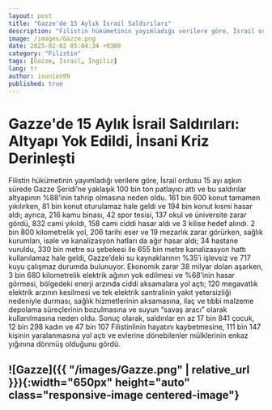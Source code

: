 ```yaml
---
layout: post
title: "Gazze'de 15 Aylık İsrail Saldırıları"
description: "Filistin hükümetinin yayımladığı verilere göre, İsrail ordusu 15 ayı aşkın sürede Gazze Şeridi’ne yaklaşık 100 bin ton patlayıcı attı ve altyapının %88’inin tahrip olmasına neden oldu."
image: /images/Gazze.png
date: 2025-02-02 05:04:34 +0300
category: "Filistin"
tags: [Gazze, İsrail, İngiliz]
lang: tr
author: isunion99
published: true
---
```


# **Gazze'de 15 Aylık İsrail Saldırıları: Altyapı Yok Edildi, İnsani Kriz Derinleşti**

Filistin hükümetinin yayımladığı verilere göre, İsrail ordusu 15 ayı aşkın sürede Gazze Şeridi’ne yaklaşık 100 bin ton patlayıcı attı ve bu saldırılar altyapının %88’inin tahrip olmasına neden oldu. 161 bin 600 konut tamamen yıkılırken, 81 bin konut oturulamaz hale geldi ve 194 bin konut kısmi hasar aldı; ayrıca, 216 kamu binası, 42 spor tesisi, 137 okul ve üniversite zarar gördü, 832 cami yıkıldı, 158 cami ciddi hasar aldı ve 3 kilise hedef alındı. 2 bin 800 kilometrelik yol, 206 tarihi eser ve 19 mezarlık zarar görürken, sağlık kurumları, isale ve kanalizasyon hatları da ağır hasar aldı; 34 hastane vuruldu, 330 bin metre su şebekesi ile 655 bin metre kanalizasyon hattı kullanılamaz hale geldi, Gazze’deki su kaynaklarının %35’i işlevsiz ve 717 kuyu çalışmaz durumda bulunuyor. Ekonomik zarar 38 milyar doları aşarken, 3 bin 680 kilometrelik elektrik ağının yok edilmesi ve %68’inin hasar görmesi, bölgedeki enerji arzında ciddi aksamalara yol açtı; 120 megavatlık elektrik arzının kesilmesi ve tek elektrik santralinin yakıt yetersizliği nedeniyle durması, sağlık hizmetlerinin aksamasına, ilaç ve tıbbi malzeme depolama süreçlerinin bozulmasına ve suyun “savaş aracı” olarak kullanılmasına neden oldu. Sonuç olarak, saldırılar en az 17 bin 841 çocuk, 12 bin 298 kadın ve 47 bin 107 Filistinlinin hayatını kaybetmesine, 111 bin 147 kişinin yaralanmasına yol açtı ve evlerine dönebilenler mülklerinin enkaz yığınına dönmüş olduğunu gördü.

![Gazze]({{ "/images/Gazze.png" | relative_url }}){:width="650px" height="auto" class="responsive-image centered-image"}
---